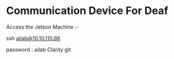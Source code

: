 # Communication Device For Deaf


Access the Jetson Machine :-

ssh ailab@10.10.110.86

password : ailab
Clarity git
